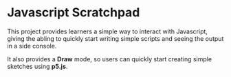 # Javascript Scratchpad

This project provides learners a simple way to interact with Javascript, giving the abling to quickly start writing simple scripts and seeing the output in a side console.

It also provides a **Draw** mode, so users can quickly start creating simple sketches using **p5.js**.